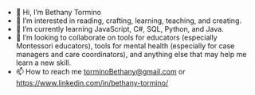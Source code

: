 - 👋 Hi, I’m Bethany Tormino  
- 👀 I’m interested in reading, crafting, learning, teaching, and creating.
- 🌱 I’m currently learning JavaScript, C#, SQL, Python, and Java.
- 💞️ I’m looking to collaborate on tools for educators (especially Montessori educators), tools for mental health (especially for case managers and care coordinators), and anything else that may help me learn a new skill.
- 📫 How to reach me torminoBethany@gmail.com or https://www.linkedin.com/in/bethany-tormino/


